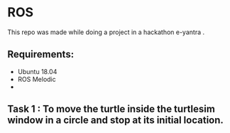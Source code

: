 # ROS
This repo was made while doing a project in a hackathon e-yantra .
## Requirements:
- Ubuntu 18.04
- ROS Melodic
- 
## Task 1 : To move the turtle inside the turtlesim window in a circle and stop at its initial location.
